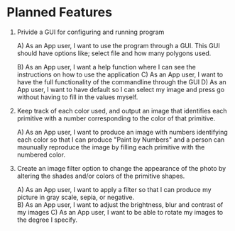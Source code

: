 # Planned Features

1) Privide a GUI for configuring and running program

    A) As an App user, I want to use the program through a GUI. This GUI should have options like; select file and how many polygons used.
    
    B) As an App user, I want a help function where I can see the instructions on how to use the application
    C) As an App user, I want to have the full functionality of the commandline through the GUI
    D) As an App user, I want to have default so I can select my image and press go without having to fill in the values myself.

2) Keep track of each color used, and output an image that identifies each primitive with a number corresponding to the color of that primitive.

    A) As an App user, I want to produce an image with numbers identifying each color so that I can produce "Paint by Numbers" and a person can maunually reproduce the image by filling each primitive with the numbered color.
  

3) Create an image filter option to change the appearance of the photo by altering the shades and/or colors of the primitive shapes. 

    A) As an App user, I want to apply a filter so that I can produce my picture in gray scale, sepia, or negative.  
    B) As an App user, I want to adjust the brightness, blur and contrast of my images
    C) As an App user, I want to be able to rotate my images to the degree I specify.
    
